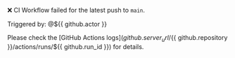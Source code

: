❌ CI Workflow failed for the latest push to `main`.

Triggered by: @${{ github.actor }}

Please check the [GitHub Actions logs](${{ github.server_url }}/${{ github.repository }}/actions/runs/${{ github.run_id }}) for details.
